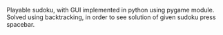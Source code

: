 Playable sudoku, with GUI implemented in python using pygame module. Solved using backtracking, in order to see solution
of given sudoku press spacebar.

